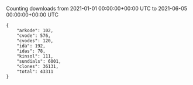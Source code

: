 
Counting downloads from 2021-01-01 00:00:00+00:00 UTC to 2021-06-05 00:00:00+00:00 UTC

```
{
    "arkode": 102,
    "cvode": 576,
    "cvodes": 120,
    "ida": 192,
    "idas": 78,
    "kinsol": 111,
    "sundials": 6001,
    "clones": 36131,
    "total": 43311
}
```
